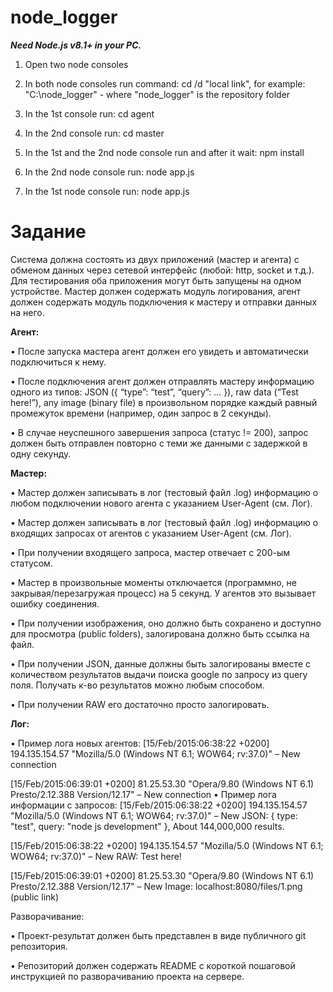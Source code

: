 # node_logger

***Need Node.js v8.1+ in your PC.***

1) Open two node consoles

2) In both node consoles run command: cd /d "local link", for example: "C:\node_logger" - where "node_logger" is the repository folder

3) In the 1st console run: cd agent

4) In the 2nd console run: cd master

5) In the 1st and the 2nd node console run and after it wait: npm install

6) In the 2nd node console run: node app.js

7) In the 1st node console run: node app.js


# Задание

Система должна состоять из двух приложений (мастер и агента) с обменом данных через сетевой интерфейс (любой: http, socket и т.д.). Для тестирования оба приложения могут быть запущены на одном устройстве. Мастер должен содержать модуль логирования, агент должен содержать модуль подключения к мастеру и отправки данных на него. 

**Агент:**

•	После запуска мастера агент должен его увидеть и автоматически подключиться к нему.

•	После подключения агент должен отправлять мастеру информацию одного из типов: JSON ({ “type”: “test”, “query”: … }), raw data (“Test here!”), any image (binary file) в произвольном порядке каждый равный промежуток времени (например, один запрос в 2 секунды).

•	В случае неуспешного завершения запроса (статус != 200), запрос должен быть отправлен повторно с теми же данными с задержкой в одну секунду. 

**Мастер:**

•	Мастер должен записывать в лог (тестовый файл .log) информацию о любом подключении нового агента с указанием User-Agent (см. Лог).

•	Мастер должен записывать в лог (тестовый файл .log) информацию о входящих запросах от агентов с указанием User-Agent (см. Лог).

•	При получении входящего запроса, мастер отвечает с 200-ым статусом.

•	Мастер в произвольные моменты отключается (программно, не закрывая/перезагружая процесс) на 5 секунд. У агентов это вызывает ошибку соединения. 

•	При получении изображения, оно должно быть сохранено и доступно для просмотра (public folders), залогирована должно быть ссылка на файл.

•	При получении JSON, данные должны быть залогированы вместе с количеством результатов выдачи поиска google по запросу из query поля. Получать к-во результатов можно любым способом.

•	При получении RAW его достаточно просто залогировать.


**Лог:**

•	Пример лога новых агентов:
[15/Feb/2015:06:38:22 +0200] 194.135.154.57 "Mozilla/5.0 (Windows NT 6.1; WOW64; rv:37.0)" – New connection

[15/Feb/2015:06:39:01 +0200] 81.25.53.30 "Opera/9.80 (Windows NT 6.1) Presto/2.12.388 Version/12.17" – New connection
•	Пример лога информации с запросов:
[15/Feb/2015:06:38:22 +0200] 194.135.154.57 "Mozilla/5.0 (Windows NT 6.1; WOW64; rv:37.0)" – New JSON: { type: "test", query: "node js development" }, About 144,000,000 results.

[15/Feb/2015:06:38:22 +0200] 194.135.154.57 "Mozilla/5.0 (Windows NT 6.1; WOW64; rv:37.0)" – New RAW: Test here!

[15/Feb/2015:06:39:01 +0200] 81.25.53.30 "Opera/9.80 (Windows NT 6.1) Presto/2.12.388 Version/12.17" – New Image: localhost:8080/files/1.png (public link)

Разворачивание:

•	Проект-результат должен быть представлен в виде публичного git репозитория.

•	Репозиторий должен содержать README с короткой пошаговой инструкцией по разворачиванию проекта на сервере.   

